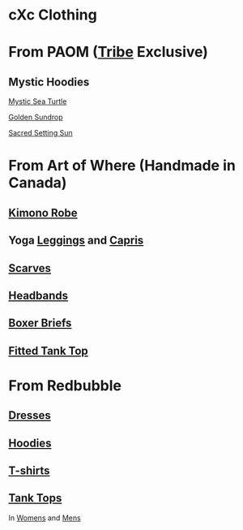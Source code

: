 # cXc Clothing 

# From PAOM ([Tribe](https://lu.ma/cxc) Exclusive)

## Mystic Hoodies 
[Mystic Sea Turtle](https://paom.com/products/mystic-sea-turtle-all-tokens?_pos=4&_sid=a3533dc73&_ss=r)  

[Golden Sundrop](https://paom.com/products/golden-sundrop-all-tokens?_pos=5&_sid=a3533dc73&_ss=r)  

[Sacred Setting Sun](https://paom.com/products/sacred-setting-sun-layered-tokens?variant=41767859191979)  

# From Art of Where (Handmade in Canada)

## [Kimono Robe](https://artofwhere.com/artists/cxc-world-merch/clothing/kimono-robe) 
## Yoga [Leggings](https://artofwhere.com/artists/cxc-world-merch/clothing/yoga-leggings) and [Capris](https://artofwhere.com/artists/cxc-world-merch/clothing/yoga-capris) 
## [Scarves](https://artofwhere.com/artists/cxc-world-merch/scarves) 
## [Headbands](https://artofwhere.com/artists/cxc-world-merch/accessories) 
## [Boxer Briefs](https://artofwhere.com/artists/cxc-world-merch/clothing/boxer-briefs) 
## [Fitted Tank Top](https://artofwhere.com/artists/cxc-world-merch/clothing/fitted-tank-top)


# From Redbubble 

## [Dresses](https://www.redbubble.com/people/currentxchange/shop?artistUserName=currentxchange&iaCode=w-dresses)

## [Hoodies](https://www.redbubble.com/people/currentxchange/shop?artistUserName=currentxchange&iaCode=u-sweatshirts)
## [T-shirts](https://www.redbubble.com/people/currentxchange/shop?artistUserName=currentxchange&iaCode=u-tees)
## [Tank Tops](https://www.redbubble.com/people/currentxchange/shop?artistUserName=currentxchange&iaCode=u-tanks)  
In [Womens](https://www.redbubble.com/people/currentxchange/shop?artistUserName=currentxchange&gender=gender-women&iaCode=u-tanks&sortOrder=relevant) and [Mens](https://www.redbubble.com/people/currentxchange/shop?artistUserName=currentxchange&gender=gender-men&iaCode=u-tanks&sortOrder=relevant)
